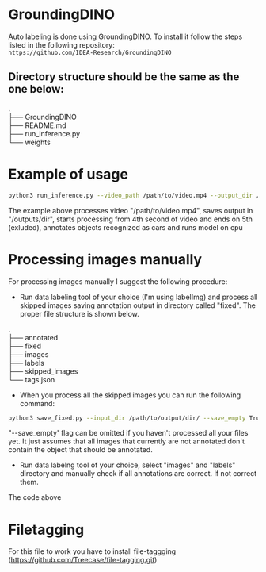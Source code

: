 # GroundingDINO
Auto labeling is done using GroundingDINO. To install it follow the steps listed in the following repository: \
`https://github.com/IDEA-Research/GroundingDINO`



## Directory structure should be the same as the one below:
.\
├── GroundingDINO \
├── README.md \
├── run_inference.py \
└── weights

# Example of usage

```bash
python3 run_inference.py --video_path /path/to/video.mp4 --output_dir /outputs/dir --start_sec 4 --end_sec 5 --text_prompt car --cpu_only
```

The example above processes video "/path/to/video.mp4", saves output in "/outputs/dir", starts processing from 4th second of video and ends on 5th (exluded), annotates objects recognized as cars and runs model on cpu

# Processing images manually 
For processing images manually I suggest the following procedure:
* Run data labeling tool of your choice (I'm using labelImg) and process all skipped images saving annotation output in directory called "fixed". The proper file structure is shown below.

.\
├── annotated\
├── fixed\
├── images\
├── labels\
├── skipped_images\
└── tags.json

* When you process all the skipped images you can run the following command:
```bash
python3 save_fixed.py --input_dir /path/to/output/dir/ --save_empty True
```
"--save_empty' flag can be omitted if you haven't processed all your files yet. It just assumes that all images that currently are not annotated don't contain the object that should be annotated.  

* Run data labelng tool of your choice, select "images" and "labels" directory and manually check if all annotations are correct. If not correct them.

The code above 

# Filetagging 
For this file to work you have to install file-taggging (https://github.com/Treecase/file-tagging.git)